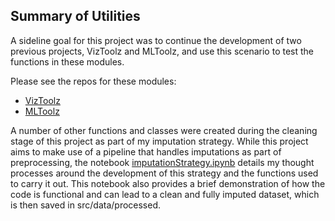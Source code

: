 ## Summary of Utilities

A sideline goal for this project was to continue the development of two previous projects, VizToolz and MLToolz, and use this scenario to test the functions in these modules.

Please see the repos for these modules:
- [VizToolz](https://github.com/mailliwJ/VizToolz)
- [MLToolz](https://github.com/mailliwJ/MLToolz)

A number of other functions and classes were created during the cleaning stage of this project as part of my imputation strategy. While this project aims to make use of a pipeline that handles imputations as part of preprocessing, the notebook [imputationStrategy.ipynb]() details my thought processes around the development of this strategy and the functions used to carry it out. This notebook also provides a brief demonstration of how the code is functional and can lead to a clean and fully imputed dataset, which is then saved in src/data/processed.